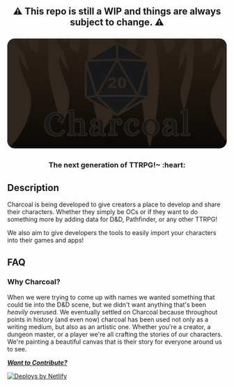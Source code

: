 <h2 align="center">
  ⚠️ This repo is still a WIP and things are always subject to change. ⚠️
  <br>
  <br>
  <div>
    <a href="https://charcoal.gg">
      <img src="https://raw.githubusercontent.com/rain-cafe/logos/main/charcoal/logo.png?sanitize=true">
    </a>
  </div>
</h2>

<h3 align="center">
  The next generation of TTRPG!~ :heart:
</h3>

## Description

Charcoal is being developed to give creators a place to develop and share their characters.
Whether they simply be OCs or if they want to do something more by adding data for D&D, Pathfinder, or any other TTRPG!

We also aim to give developers the tools to easily import your characters into their games and apps!

## FAQ

### Why Charcoal?

When we were trying to come up with names we wanted something that could tie into the D&D scene, but we didn't want anything that's been _heavily_ overused. We eventually settled on Charcoal because throughout points in history (and even now) charcoal has been used not only as a writing medium, but also as an artistic one. Whether you're a creator, a dungeon master, or a player we're all crafting the stories of our characters. We're painting a beautiful canvas that is their story for everyone around us to see.

[_**Want to Contribute?**_](/CONTRIBUTING.md)

[![Deploys by Netlify][netlify-image]][netlify-url]

[netlify-image]: https://www.netlify.com/v3/img/components/netlify-color-accent.svg
[netlify-url]: https://www.netlify.com
